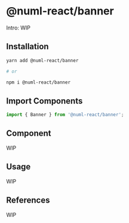 # @numl-react/banner

Intro: WIP

## Installation

```sh
yarn add @numl-react/banner

# or

npm i @numl-react/banner
```

## Import Components

```jsx
import { Banner } from '@numl-react/banner';
```

## Component

WIP

## Usage

WIP

## References

WIP

